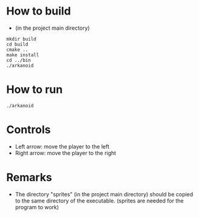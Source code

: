 # How to build #

* (in the project main directory)


```
mkdir build
cd build
cmake ..
make install
cd ../bin
./arkanoid
```


# How to run #


```
./arkanoid
```

# Controls #

* Left arrow: move the player to the left
* Right arrow: move the player to the right

# Remarks #

* The directory "sprites" (in the project main directory) should be copied to the same directory of the executable. (sprites are needed for the program to work)